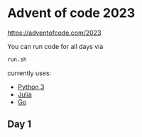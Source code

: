 # Advent of code 2023
https://adventofcode.com/2023

You can run code for all days via 
```bash
run.sh
```
currently uses:
- [Python 3](https://www.python.org/)
- [Julia](https://julialang.org/)
- [Go](https://go.dev/)

## Day 1
